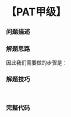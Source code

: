 # 【PAT甲级】

### 问题描述

### 解题思路

因此我们需要做的步骤是：

### 解题技巧

```cpp

```

```cpp

```

### 完整代码

```cpp

```
